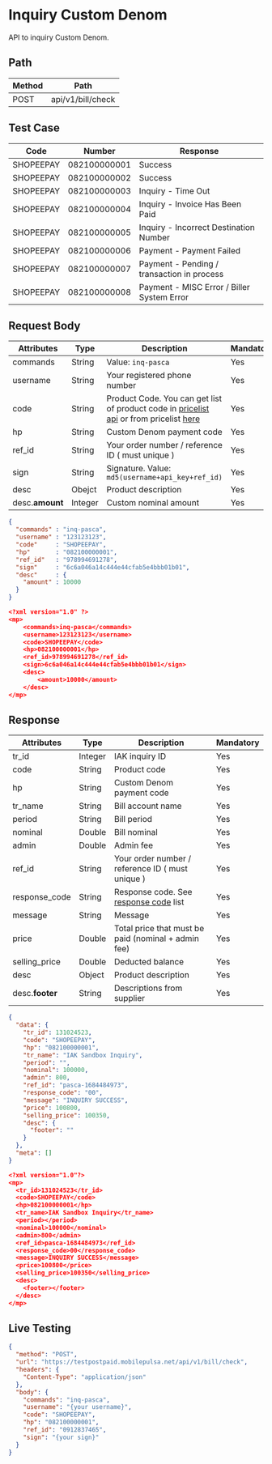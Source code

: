 # Inquiry Custom Denom

API to inquiry Custom Denom.

## Path

Method | Path 
---------|----------
 POST | api/v1/bill/check

## Test Case

Code | Number | Response 
---------|----------|---------
SHOPEEPAY | 082100000001 | Success
SHOPEEPAY | 082100000002 | Success
SHOPEEPAY | 082100000003 | Inquiry - Time Out
SHOPEEPAY | 082100000004 | Inquiry - Invoice Has Been Paid
SHOPEEPAY | 082100000005 | Inquiry - Incorrect Destination Number
SHOPEEPAY | 082100000006 | Payment - Payment Failed
SHOPEEPAY | 082100000007 | Payment - Pending / transaction in process
SHOPEEPAY | 082100000008 | Payment - MISC Error / Biller System Error

## Request Body

<!-- title: Request Attributes -->
Attributes | Type | Description | Mandatory
---------|----------|---------|----------
commands | String | Value: `inq-pasca` | Yes
username | String | Your registered phone number | Yes
code | String | Product Code. You can get list of product code in [pricelist api](../../price-list.md) or from pricelist [here](https://iak.id/webapp/pricelist) | Yes
hp | String | Custom Denom payment code | Yes
ref_id | String | Your order number / reference ID ( must unique ) | Yes
sign | String | Signature. Value: `md5(username+api_key+ref_id)` | Yes
desc | Obejct | Product description | Yes
desc.**amount** | Integer | Custom nominal amount | Yes

<!--
type: tab
title: JSON
-->

```json
{
  "commands" : "inq-pasca",
  "username" : "123123123",
  "code"     : "SHOPEEPAY",
  "hp"       : "082100000001",
  "ref_id"   : "978994691278",
  "sign"     : "6c6a046a14c444e44cfab5e4bbb01b01",
  "desc"     : {
    "amount" : 10000
  }
}
```

<!--
type: tab
title: XML
-->

```json
<?xml version="1.0" ?>
<mp>
	<commands>inq-pasca</commands>
	<username>123123123</username>
	<code>SHOPEEPAY</code>
	<hp>082100000001</hp>
	<ref_id>978994691278</ref_id>
	<sign>6c6a046a14c444e44cfab5e4bbb01b01</sign>
	<desc>
		<amount>10000</amount>
	</desc>
</mp>
```
<!-- type: tab-end -->

## Response

<!-- title: Response Attributes -->
Attributes | Type | Description | Mandatory
---------|----------|---------|----------
tr_id | Integer | IAK inquiry ID | Yes
code | String | Product code | Yes
hp | String | Custom Denom payment code | Yes
tr_name | String | Bill account name | Yes
period | String | Bill period | Yes
nominal | Double | Bill nominal | Yes
admin | Double | Admin fee | Yes
ref_id | String | Your order number / reference ID ( must unique ) | Yes
response_code | String | Response code. See [response code](../../../response-code.md) list | Yes
message | String | Message | Yes
price | Double | Total price that must be paid (nominal + admin fee) | Yes
selling_price | Double | Deducted balance | Yes
desc | Object | Product description | Yes
desc.**footer** | String | Descriptions from supplier | Yes

<!--
type: tab
title: JSON
-->

```json
{
  "data": {
    "tr_id": 131024523,
    "code": "SHOPEEPAY",
    "hp": "082100000001",
    "tr_name": "IAK Sandbox Inquiry",
    "period": "",
    "nominal": 100000,
    "admin": 800,
    "ref_id": "pasca-1684484973",
    "response_code": "00",
    "message": "INQUIRY SUCCESS",
    "price": 100800,
    "selling_price": 100350,
    "desc": {
      "footer": ""
    }
  },
  "meta": []
}
```

<!--
type: tab
title: XML
-->

```json
<?xml version="1.0"?>
<mp>
  <tr_id>131024523</tr_id>
  <code>SHOPEEPAY</code>
  <hp>082100000001</hp>
  <tr_name>IAK Sandbox Inquiry</tr_name>
  <period></period>
  <nominal>100000</nominal>
  <admin>800</admin>
  <ref_id>pasca-1684484973</ref_id>
  <response_code>00</response_code>
  <message>INQUIRY SUCCESS</message>
  <price>100800</price>
  <selling_price>100350</selling_price>
  <desc>
    <footer></footer>
  </desc>
</mp>
```
<!-- type: tab-end -->

## Live Testing

```json http
{
  "method": "POST",
  "url": "https://testpostpaid.mobilepulsa.net/api/v1/bill/check",
  "headers": {
    "Content-Type": "application/json"
  },
  "body": {
    "commands": "inq-pasca",
    "username": "{your username}",
    "code": "SHOPEEPAY",
    "hp": "082100000001",
    "ref_id": "0912837465",
    "sign": "{your sign}"
  }
}
```
